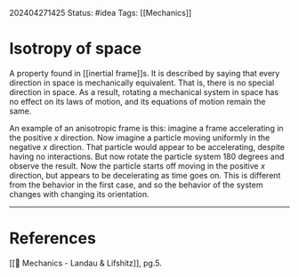 202404271425
Status: #idea
Tags: [[Mechanics]]

# Isotropy of space

A property found in [[inertial frame]]s. It is described by saying that every direction in space is mechanically equivalent. That is, there is no special direction in space. As a result, rotating a mechanical system in space has no effect on its laws of motion, and its equations of motion remain the same. 

An example of an anisotropic frame is this: imagine a frame accelerating in the positive $x$ direction. Now imagine a particle moving uniformly in the negative $x$ direction. That particle would appear to be accelerating, despite having no interactions. But now rotate the particle system 180 degrees and observe the result. Now the particle starts off moving in the positive $x$ direction, but appears to be decelerating as time goes on. This is different from the behavior in the first case, and so the behavior of the system changes with changing its orientation.


___
# References
[[📕 Mechanics - Landau & Lifshitz]], pg.5.